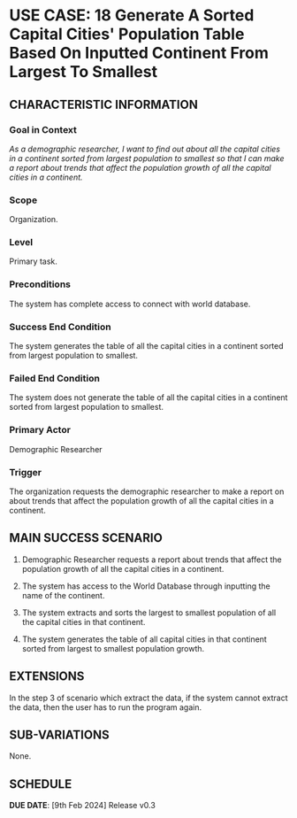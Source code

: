 # USE CASE: 18 Generate A Sorted Capital Cities' Population Table Based On Inputted Continent From Largest To Smallest

## CHARACTERISTIC INFORMATION

### Goal in Context

*As a demographic researcher, I want to find out about all the capital cities in a continent sorted from largest population to smallest so that I can make a report about trends that affect the population growth of all the capital cities in a continent.*

### Scope

Organization.

### Level

Primary task.

### Preconditions

The system has complete access to connect with world database.

### Success End Condition

The system generates the table of all the capital cities in a continent sorted from largest population to smallest.

### Failed End Condition

The system does not generate the table of all the capital cities in a continent sorted from largest population to smallest.

### Primary Actor

Demographic Researcher

### Trigger

The organization requests the demographic researcher to make a report on about trends that affect the population growth of all the capital cities in a continent.

## MAIN SUCCESS SCENARIO

1. Demographic Researcher requests a report about trends that affect the population growth of all the capital cities in a continent.

2. The system has access to the World Database through inputting the name of the continent.

3. The system extracts and sorts the largest to smallest population of all the capital cities in that continent.

4. The system generates the table of all capital cities in that continent sorted from largest to smallest population growth.


## EXTENSIONS

In the step 3 of scenario which extract the data, if the system cannot extract the data, then the user has to run the program again.

## SUB-VARIATIONS

None.

## SCHEDULE

**DUE DATE**: [9th Feb 2024] Release v0.3 